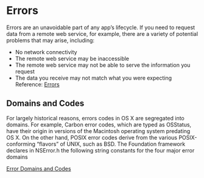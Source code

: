 # Errors
Errors are an unavoidable part of any app’s lifecycle. If you need to request data from a remote web service, for example, there are a variety of potential problems that may arise, including:
- No network connectivity
- The remote web service may be inaccessible
- The remote web service may not be able to serve the information you request
- The data you receive may not match what you were expecting
Reference: [Errors](https://developer.apple.com/library/mac/documentation/Cocoa/Conceptual/ProgrammingWithObjectiveC/ErrorHandling/ErrorHandling.html)

## Domains and Codes
For largely historical reasons, errors codes in OS X are segregated into domains. For example, Carbon error codes, which are typed as OSStatus, have their origin in versions of the Macintosh operating system predating OS X. On the other hand, POSIX error codes derive from the various POSIX-conforming “flavors” of UNIX, such as BSD. The Foundation framework declares in NSError.h the following string constants for the four major error domains

[Error Domains and Codes](https://developer.apple.com/library/mac/documentation/Cocoa/Conceptual/ErrorHandlingCocoa/ErrorObjectsDomains/ErrorObjectsDomains.html)


